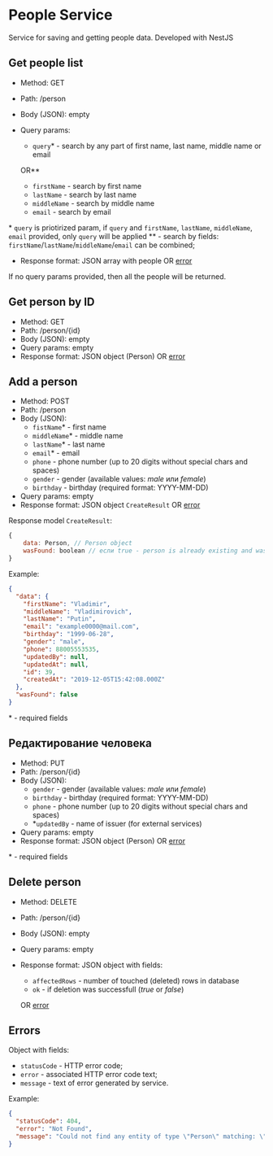 # People Service
Service for saving and getting people data. Developed with NestJS

## Get people list
- Method: GET
- Path: /person
- Body (JSON): empty
- Query params:
  - `query`* - search by any part of first name, last name, middle name or email

  OR**
  - `firstName` - search by first name
  - `lastName` - search by last name
  - `middleName` - search by middle name
  - `email` - search by email

\* `query` is priotirized param, if `query` and  `firstName`, `lastName`, `middleName`, `email` provided, only `query` will be applied
\** - search by fields: `firstName`/`lastName`/`middleName`/`email` can be combined;

- Response format: JSON array with people OR [error](#Errors)

If no query params provided, then all the people will be returned.

## Get person by ID
- Method: GET
- Path: /person/{id}
- Body (JSON): empty
- Query params: empty
- Response format: JSON object (Person) OR [error](#Errors)

## Add a person
- Method: POST
- Path: /person
- Body (JSON):
  - `fistName`* - first name
  - `middleName`* - middle name
  - `lastName`* - last name
  - `email`* - email
  - `phone` - phone number (up to 20 digits without special chars and spaces)
  - `gender` - gender (available values: *male* или *female*)
  - `birthday` - birthday (required format: YYYY-MM-DD)
- Query params: empty
- Response format: JSON object `CreateResult` OR [error](#Errors)

Response model `CreateResult`:
```js
{
    data: Person, // Person object
    wasFound: boolean // если true - person is already existing and was found in database; false - created and saved
}
```
Example:
```json
{
  "data": {
    "firstName": "Vladimir",
    "middleName": "Vladimirovich",
    "lastName": "Putin",
    "email": "example0000@mail.com",
    "birthday": "1999-06-28",
    "gender": "male",
    "phone": 88005553535,
    "updatedBy": null,
    "updatedAt": null,
    "id": 39,
    "createdAt": "2019-12-05T15:42:08.000Z"
  },
  "wasFound": false
}
```

\* - required fields

## Редактирование человека
- Method: PUT
- Path: /person/{id}
- Body (JSON):
  - `gender` - gender (available values: *male* или *female*)
  - `birthday` - birthday (required format: YYYY-MM-DD)
  - `phone` - phone number (up to 20 digits without special chars and spaces)
  - *`updatedBy` - name of issuer (for external services)
- Query params: empty
- Response format: JSON object (Person) OR [error](#Errors)

\* - required fields

## Delete person
- Method: DELETE
- Path: /person/{id}
- Body (JSON): empty
- Query params: empty
- Response format: JSON object with fields:
  - `affectedRows` - number of touched (deleted) rows in database
  - `ok` - if deletion was successfull (*true* or *false*)

  OR [error](#Errors)

## Errors
Object with fields:
- `statusCode` - HTTP error code;
- `error` - associated HTTP error code text;
- `message` - text of error generated by service.

Example:
```json
{
  "statusCode": 404,
  "error": "Not Found",
  "message": "Could not find any entity of type \"Person\" matching: \"31123\""
}
```
